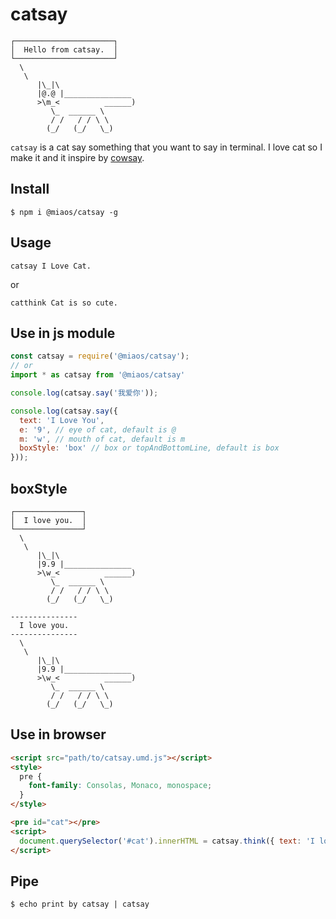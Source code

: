 # catsay

```
┌──────────────────────┐
│  Hello from catsay.  │
└──────────────────────┘
  \
   \
      |\_|\                
      |@.@ |_______________
      >\m_<          ______)
         \_  ______ \     
         / /   / / \ \   
        (_/   (_/   \_)   
```

`catsay` is a cat say something that you want to say in terminal. I love cat so I make it and it inspire by [cowsay](https://github.com/piuccio/cowsay).

## Install
```
$ npm i @miaos/catsay -g
```

## Usage
```
catsay I Love Cat.
```

or
```
catthink Cat is so cute.
```

## Use in js module
```javascript
const catsay = require('@miaos/catsay');
// or
import * as catsay from '@miaos/catsay'

console.log(catsay.say('我爱你'));

console.log(catsay.say({
  text: 'I Love You',
  e: '9', // eye of cat, default is @
  m: 'w', // mouth of cat, default is m
  boxStyle: 'box' // box or topAndBottomLine, default is box
}));
```

## boxStyle
```
┌───────────────┐
│  I love you.  │
└───────────────┘
  \
   \
      |\_|\
      |9.9 |_______________
      >\w_<          ______)
         \_  ______ \
         / /   / / \ \
        (_/   (_/   \_)
```
```
---------------
  I love you.
---------------
  \
   \
      |\_|\
      |9.9 |_______________
      >\w_<          ______)
         \_  ______ \
         / /   / / \ \
        (_/   (_/   \_)
```

## Use in browser
```html
<script src="path/to/catsay.umd.js"></script>
<style>
  pre {
    font-family: Consolas, Monaco, monospace;
  }
</style>

<pre id="cat"></pre>
<script>
  document.querySelector('#cat').innerHTML = catsay.think({ text: 'I love you.', boxStyle: 'topAndBottomLine' });
</script>

```

## Pipe
```
$ echo print by catsay | catsay
```
